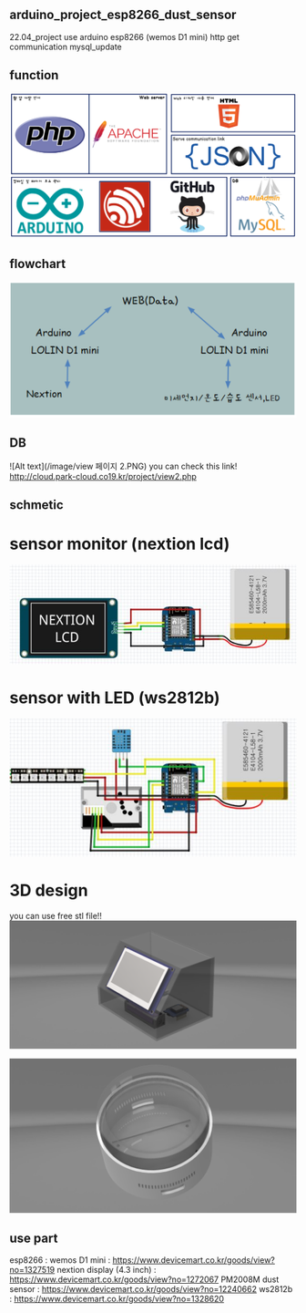 ## arduino_project_esp8266_dust_sensor
 22.04_project
 use arduino esp8266 (wemos D1 mini)
 http get communication
 mysql_update
 
 
## function
 ![Alt text](/image/1.PNG)
 
## flowchart
![Alt text](/image/2.PNG)

## DB
![Alt text](/image/view 페이지 2.PNG)
you can check this link!
http://cloud.park-cloud.co19.kr/project/view2.php


## schmetic
# sensor monitor (nextion lcd)
![Alt text](/image/3.PNG)

# sensor with LED (ws2812b)
![Alt text](/image/4.PNG)


# 3D design
you can use free stl file!!
![Alt text](/image/monitor__assm.png)

![Alt text](/image/211117_case_2.png)


## use part
esp8266 : wemos D1 mini : https://www.devicemart.co.kr/goods/view?no=1327519
nextion display (4.3 inch) : https://www.devicemart.co.kr/goods/view?no=1272067 
PM2008M dust sensor : https://www.devicemart.co.kr/goods/view?no=12240662
ws2812b : https://www.devicemart.co.kr/goods/view?no=1328620
